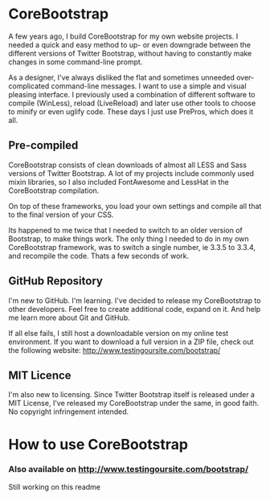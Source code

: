 # CoreBootstrap

A few years ago, I build CoreBootstrap for my own website projects. I needed a quick and easy method to up- or even downgrade between the different versions of Twitter Bootstrap, without having to constantly make changes in some command-line prompt.

As a designer, I've always disliked the flat and sometimes unneeded over-complicated command-line messages. I want to use a simple and visual pleasing interface. I previously used a combination of different software to compile (WinLess), reload (LiveReload) and later use other tools to choose to minify or even uglify code. These days I just use PrePros, which does it all.

## Pre-compiled
CoreBootstrap consists of clean downloads of almost all LESS and Sass versions of Twitter Bootstrap. A lot of my projects include commonly used mixin libraries, so I also included FontAwesome and LessHat in the CoreBootstrap compilation.

On top of these frameworks, you load your own settings and compile all that to the final version of your CSS.

Its happened to me twice that I needed to switch to an older version of Bootstrap, to make things work. The only thing I needed to do in my own CoreBootstrap framework, was to switch a single number, ie 3.3.5 to 3.3.4, and recompile the code. Thats a few seconds of work.

## GitHub Repository
I'm new to GitHub. I'm learning. I've decided to release my CoreBootstrap to other developers. Feel free to create additional code, expand on it. And help me learn more about Git and GitHub.

If all else fails, I still host a downloadable version on my online test environment. If you want to download a full version in a ZIP file, check out the following website: http://www.testingoursite.com/bootstrap/ 

## MIT Licence
I'm also new to licensing. Since Twitter Bootstrap itself is released under a MIT License, I've released my CoreBootstrap under the same, in good faith. No copyright infringement intended.

# How to use CoreBootstrap
### Also available on http://www.testingoursite.com/bootstrap/

Still working on this readme
